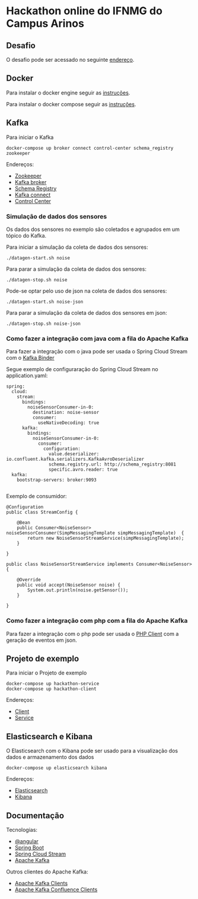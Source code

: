 # Hackathon online do IFNMG do Campus Arinos

## Desafio

O desafio pode ser acessado no seguinte [endereço](desafio/desafio-iot-ifnmg-basis.md).

## Docker

Para instalar o docker engine seguir as [instruções](https://docs.docker.com/engine/install/).

Para instalar o docker compose seguir as [instruções](https://docs.docker.com/compose/install/).

## Kafka

Para iniciar o Kafka

```
docker-compose up broker connect control-center schema_registry zookeeper
```

Endereços:

* [Zookeeper](http://localhost:2181)
* [Kafka broker](http://localhost:9092)
* [Schema Registry](http://localhost:8081)
* [Kafka connect](http://localhost:8083)
* [Control Center](http://localhost:9021)


### Simulação de dados dos sensores

Os dados dos sensores no exemplo são coletados e agrupados em um tópico do Kafka.

Para iniciar a simulação da coleta de dados dos sensores:

```
./datagen-start.sh noise
```

Para parar a simulação da coleta de dados dos sensores:

```
./datagen-stop.sh noise
```

Pode-se optar pelo uso de json na coleta de dados dos sensores:

```
./datagen-start.sh noise-json
```

Para parar a simulação da coleta de dados dos sensores em json:

```
./datagen-stop.sh noise-json
```

### Como fazer a integração com java com a fila do Apache Kafka

Para fazer a integração com o java pode ser usada o Spring Cloud Stream com o [Kafka Binder](https://docs.spring.io/spring-cloud-stream-binder-kafka/docs/3.1.0/reference/html/spring-cloud-stream-binder-kafka.html#_apache_kafka_binder)


Segue exemplo de configuraração do Spring Cloud Stream no application.yaml:

```
spring:
  cloud:
    stream:
      bindings:
        noiseSensorConsumer-in-0:
          destination: noise-sensor
          consumer:
            useNativeDecoding: true
      kafka:
        bindings:
          noiseSensorConsumer-in-0:
            consumer:
              configuration:
                value.deserializer: io.confluent.kafka.serializers.KafkaAvroDeserializer
                schema.registry.url: http://schema_registry:8081
                specific.avro.reader: true
  kafka:
    bootstrap-servers: broker:9093


```

Exemplo de consumidor:

```
@Configuration
public class StreamConfig {

    @Bean
    public Consumer<NoiseSensor> noiseSensorConsumer(SimpMessagingTemplate simpMessagingTemplate)  {
        return new NoiseSensorStreamService(simpMessagingTemplate);
    }

}
```

```
public class NoiseSensorStreamService implements Consumer<NoiseSensor> {

    @Override
    public void accept(NoiseSensor noise) {
        System.out.println(noise.getSensor());
    }

}
```

### Como fazer a integração com php com a fila do Apache Kafka

Para fazer a integração com o php pode ser usada o [PHP Client](https://github.com/EVODelavega/phpkafka) com a geração de eventos em json.

## Projeto de exemplo

Para iniciar o Projeto de exemplo

```
docker-compose up hackathon-service
docker-compose up hackathon-client
```

Endereços:

* [Client](http://localhost:4200)
* [Service](http://localhost:8080)

## Elasticsearch e Kibana

O Elasticsearch com o Kibana pode ser usado para a visualização dos dados e armazenamento dos dados

```
docker-compose up elasticsearch kibana
```

Endereços:

* [Elasticsearch](http://localhost:9200)
* [Kibana](http://localhost:5601)

## Documentação

Tecnologias:

* [@angular](https://angular.io/docs)
* [Spring Boot](https://docs.spring.io/spring-boot/docs/current/reference/html/)
* [Spring Cloud Stream](https://docs.spring.io/spring-boot/docs/current/reference/html/)
* [Apache Kafka](https://kafka.apache.org/documentation/)

Outros clientes do Apache Kafka:

* [Apache Kafka Clients](https://cwiki.apache.org/confluence/display/KAFKA/Clients#Clients-ClientLibrariesPreviouslySupported)
* [Apache Kafka Confluence Clients](https://docs.confluent.io/platform/current/clients/index.html)
